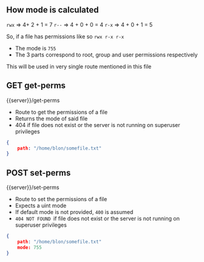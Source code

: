 
## How mode is calculated

`rwx` => 4+ 2 + 1 = 7
`r--` => 4 + 0 + 0 = 4
`r-x` => 4 + 0 + 1 = 5

So, if a file has permissions like so
`rwx r-x r-x`

- The mode is `755`
- The 3 parts correspond to root, group and user permissions respectively 

This will be used in very single route mentioned in this file

## GET get-perms
{{server}}/get-perms

- Route to get the permissions of a file
- Returns the mode of said file
- 404 if file does not exist or the server is not running on superuser privileges 

```json
{
	path: "/home/blon/somefile.txt"
}
```

## POST set-perms
{{server}}/set-perms

- Route to set the permissions of a file
- Expects a uint mode
- If default mode is not provided, `400` is assumed
- `404 NOT FOUND `if file does not exist or the server is not running on superuser privileges 

```json
{
	path: "/home/blon/somefile.txt"
	mode: 755
}
```